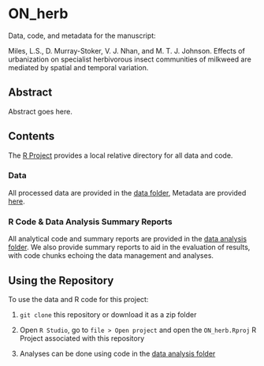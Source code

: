 # ON_herb

Data, code, and metadata for the manuscript:

Miles, L.S., D. Murray-Stoker, V. J. Nhan, and M. T. J. Johnson. Effects of urbanization on specialist herbivorous insect communities of milkweed are mediated by spatial and temporal variation.


## Abstract

Abstract goes here.


## Contents

The [R Project](https://github.com/dmurraystoker/ON_herb/blob/main/ON_herb.Rproj) provides a local relative directory for all data and code.


### Data

All processed data are provided in the [data folder](https://github.com/dmurraystoker/ON_herb/tree/main/data), Metadata are provided [here](https://github.com/dmurraystoker/ON_herb/blob/main/metadata.md).


### R Code & Data Analysis Summary Reports

All analytical code and summary reports are provided in the [data analysis folder](https://github.com/dmurraystoker/ON_herb/blob/main/metadata.md). We also provide summary reports to aid in the evaluation of results, with code chunks echoing the data management and analyses.


## Using the Repository

To use the data and R code for this project:

1. `git clone` this repository or download it as a zip folder

2. Open `R Studio`, go to `file > Open project` and open the `ON_herb.Rproj` R Project associated with this repository

3. Analyses can be done using code in the [data analysis folder](https://github.com/dmurraystoker/ON_herb/tree/main/data_analysis)





